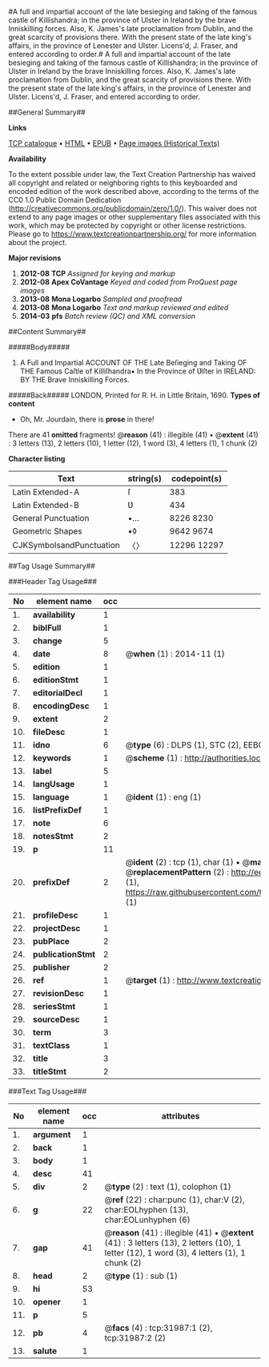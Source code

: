 #A full and impartial account of the late besieging and taking of the famous castle of Killishandra; in the province of Ulster in Ireland by the brave Inniskilling forces. Also, K. James's late proclamation from Dublin, and the great scarcity of provisions there. With the present state of the late king's affairs, in the province of Lenester and Ulster. Licens'd, J. Fraser, and entered according to order.#
A full and impartial account of the late besieging and taking of the famous castle of Killishandra; in the province of Ulster in Ireland by the brave Inniskilling forces. Also, K. James's late proclamation from Dublin, and the great scarcity of provisions there. With the present state of the late king's affairs, in the province of Lenester and Ulster. Licens'd, J. Fraser, and entered according to order.

##General Summary##

**Links**

[TCP catalogue](http://www.ota.ox.ac.uk/tcp/)  • 
[HTML](http://tei.it.ox.ac.uk/tcp/Texts-HTML/free/A40/A40546.html)  • 
[EPUB](http://tei.it.ox.ac.uk/tcp/Texts-EPUB/free/A40/A40546.epub) • 
[Page images (Historical Texts)](https://historicaltexts.jisc.ac.uk/eebo-99827565e)

**Availability**

To the extent possible under law, the Text Creation Partnership has waived all copyright and related or neighboring rights to this keyboarded and encoded edition of the work described above, according to the terms of the CC0 1.0 Public Domain Dedication (http://creativecommons.org/publicdomain/zero/1.0/). This waiver does not extend to any page images or other supplementary files associated with this work, which may be protected by copyright or other license restrictions. Please go to https://www.textcreationpartnership.org/ for more information about the project.

**Major revisions**

1. __2012-08__ __TCP__ *Assigned for keying and markup*
1. __2012-08__ __Apex CoVantage__ *Keyed and coded from ProQuest page images*
1. __2013-08__ __Mona Logarbo__ *Sampled and proofread*
1. __2013-08__ __Mona Logarbo__ *Text and markup reviewed and edited*
1. __2014-03__ __pfs__ *Batch review (QC) and XML conversion*

##Content Summary##

#####Body#####

1. A Full and Impartial ACCOUNT OF THE Late Beſieging and Taking OF THE Famous Caſtle of Killiſhandra▪ In the Province of Ʋlſter in IRELAND: BY THE Brave Inniskilling Forces.

#####Back#####
LONDON, Printed for R. H. in Little Britain, 1690.
**Types of content**

  * Oh, Mr. Jourdain, there is **prose** in there!

There are 41 **omitted** fragments! 
 @__reason__ (41) : illegible (41)  •  @__extent__ (41) : 3 letters (13), 2 letters (10), 1 letter (12), 1 word (3), 4 letters (1), 1 chunk (2)

**Character listing**


|Text|string(s)|codepoint(s)|
|---|---|---|
|Latin Extended-A|ſ|383|
|Latin Extended-B|Ʋ|434|
|General Punctuation|•…|8226 8230|
|Geometric Shapes|▪◊|9642 9674|
|CJKSymbolsandPunctuation|〈〉|12296 12297|

##Tag Usage Summary##

###Header Tag Usage###

|No|element name|occ|attributes|
|---|---|---|---|
|1.|__availability__|1||
|2.|__biblFull__|1||
|3.|__change__|5||
|4.|__date__|8| @__when__ (1) : 2014-11 (1)|
|5.|__edition__|1||
|6.|__editionStmt__|1||
|7.|__editorialDecl__|1||
|8.|__encodingDesc__|1||
|9.|__extent__|2||
|10.|__fileDesc__|1||
|11.|__idno__|6| @__type__ (6) : DLPS (1), STC (2), EEBO-CITATION (1), PROQUEST (1), VID (1)|
|12.|__keywords__|1| @__scheme__ (1) : http://authorities.loc.gov/ (1)|
|13.|__label__|5||
|14.|__langUsage__|1||
|15.|__language__|1| @__ident__ (1) : eng (1)|
|16.|__listPrefixDef__|1||
|17.|__note__|6||
|18.|__notesStmt__|2||
|19.|__p__|11||
|20.|__prefixDef__|2| @__ident__ (2) : tcp (1), char (1)  •  @__matchPattern__ (2) : ([0-9\-]+):([0-9IVX]+) (1), (.+) (1)  •  @__replacementPattern__ (2) : http://eebo.chadwyck.com/downloadtiff?vid=$1&page=$2 (1), https://raw.githubusercontent.com/textcreationpartnership/Texts/master/tcpchars.xml#$1 (1)|
|21.|__profileDesc__|1||
|22.|__projectDesc__|1||
|23.|__pubPlace__|2||
|24.|__publicationStmt__|2||
|25.|__publisher__|2||
|26.|__ref__|1| @__target__ (1) : http://www.textcreationpartnership.org/docs/. (1)|
|27.|__revisionDesc__|1||
|28.|__seriesStmt__|1||
|29.|__sourceDesc__|1||
|30.|__term__|3||
|31.|__textClass__|1||
|32.|__title__|3||
|33.|__titleStmt__|2||


###Text Tag Usage###

|No|element name|occ|attributes|
|---|---|---|---|
|1.|__argument__|1||
|2.|__back__|1||
|3.|__body__|1||
|4.|__desc__|41||
|5.|__div__|2| @__type__ (2) : text (1), colophon (1)|
|6.|__g__|22| @__ref__ (22) : char:punc (1), char:V (2), char:EOLhyphen (13), char:EOLunhyphen (6)|
|7.|__gap__|41| @__reason__ (41) : illegible (41)  •  @__extent__ (41) : 3 letters (13), 2 letters (10), 1 letter (12), 1 word (3), 4 letters (1), 1 chunk (2)|
|8.|__head__|2| @__type__ (1) : sub (1)|
|9.|__hi__|53||
|10.|__opener__|1||
|11.|__p__|5||
|12.|__pb__|4| @__facs__ (4) : tcp:31987:1 (2), tcp:31987:2 (2)|
|13.|__salute__|1||
